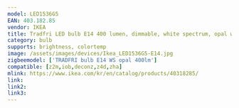 ```yaml
---
model: LED1536G5
EAN: 403.182.85
vendor: IKEA
title: Tradfri LED bulb E14 400 lumen, dimmable, white spectrum, opal white
category: bulb
supports: brightness, colortemp
image: /assets/images/devices/Ikea_LED1536G5-E14.jpg
zigbeemodel: ['TRADFRI bulb E14 WS opal 400lm']
compatible: [z2m,iob,deconz,z4d,zha]
mlink: https://www.ikea.com/kr/en/catalog/products/40318285/
link: 
link2: 
link3: 
---
```

